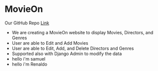 # MovieOn

Our GitHub Repo [Link](https://github.com/samleonnn/MovieOn.git)

* We are creating a MovieOn website to display Movies, Directors, and Genres
* User are able to Edit and Add Movies
* User are able to Edit, Add, and Delete Directors and Genres
* Supported also with Django Admin to modify the data
* hello i'm samuel
* hello i'm Renaldo
